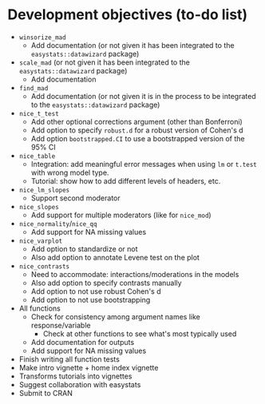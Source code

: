 # Development objectives (to-do list)

-   `winsorize_mad`
    -   Add documentation (or not given it has been integrated to the `easystats::datawizard` package)
-   `scale_mad` (or not given it has been integrated to the `easystats::datawizard` package)
    -   Add documentation
-   `find_mad`
    -   Add documentation (or not given it is in the process to be integrated to the `easystats::datawizard` package)
-   `nice_t_test`
    -   Add other optional corrections argument (other than Bonferroni)
    -   Add option to specify `robust.d` for a robust version of Cohen's d
    -   Add option `bootstrapped.CI` to use a bootstrapped version of the 95% CI
-   `nice_table`
    -   Integration: add meaningful error messages when using `lm` or `t.test` with wrong model type.
    -   Tutorial: show how to add different levels of headers, etc.
-   `nice_lm_slopes`
    -   Support second moderator
-   `nice_slopes`
    -   Add support for multiple moderators (like for `nice_mod`)
-   `nice_normality`/`nice_qq`
    -   Add support for NA missing values
-   `nice_varplot`
    -   Add option to standardize or not
    -   Also add option to annotate Levene test on the plot
-   `nice_contrasts`
    -   Need to accommodate: interactions/moderations in the models
    -   Also add option to specify contrasts manually
    -   Add option to not use robust Cohen's d
    -   Add option to not use bootstrapping
-   All functions
    -   Check for consistency among argument names like response/variable
        -   Check at other functions to see what's most typically used
    -   Add documentation for outputs
    -   Add support for NA missing values
-   Finish writing all function tests
-   Make intro vignette + home index vignette
-   Transforms tutorials into vignettes
-   Suggest collaboration with easystats
-   Submit to CRAN
